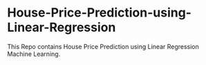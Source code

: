 # House-Price-Prediction-using-Linear-Regression
This Repo contains House Price Prediction using Linear Regression Machine Learning.
